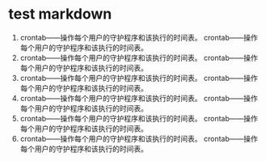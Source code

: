 # test markdown

1. crontab——操作每个用户的守护程序和该执行的时间表。
crontab——操作每个用户的守护程序和该执行的时间表。
2. crontab——操作每个用户的守护程序和该执行的时间表。
crontab——操作每个用户的守护程序和该执行的时间表。
3. crontab——操作每个用户的守护程序和该执行的时间表。
crontab——操作每个用户的守护程序和该执行的时间表。
4. crontab——操作每个用户的守护程序和该执行的时间表。
crontab——操作每个用户的守护程序和该执行的时间表。
5. crontab——操作每个用户的守护程序和该执行的时间表。
crontab——操作每个用户的守护程序和该执行的时间表。
6. crontab——操作每个用户的守护程序和该执行的时间表。
crontab——操作每个用户的守护程序和该执行的时间表。